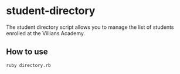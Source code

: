 # student-directory

The student directory script allows you to manage the list of students enrolled at the Villians Academy.

## How to use

```shell
ruby directory.rb
```